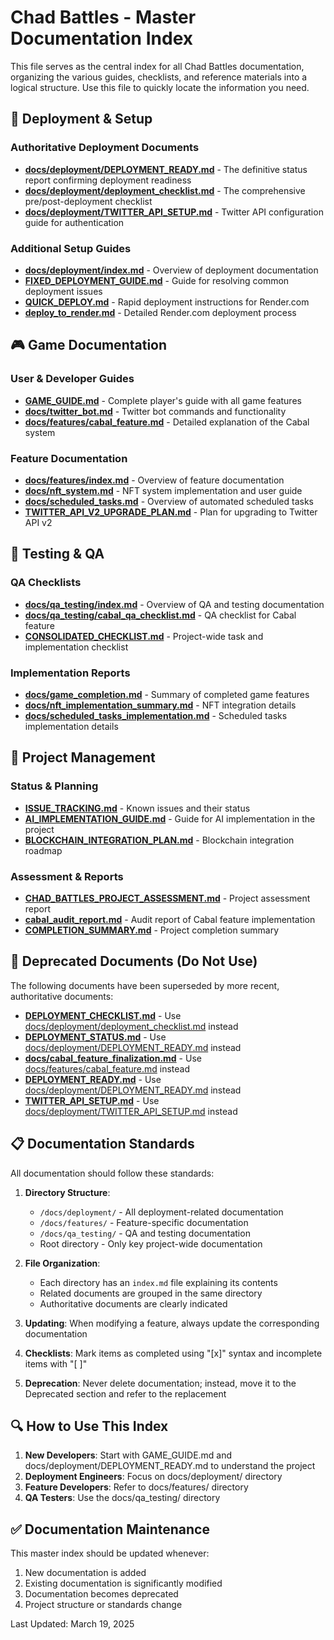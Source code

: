# Chad Battles - Master Documentation Index

This file serves as the central index for all Chad Battles documentation, organizing the various guides, checklists, and reference materials into a logical structure. Use this file to quickly locate the information you need.

## 🚀 Deployment & Setup

### Authoritative Deployment Documents
- **[docs/deployment/DEPLOYMENT_READY.md](./docs/deployment/DEPLOYMENT_READY.md)** - The definitive status report confirming deployment readiness
- **[docs/deployment/deployment_checklist.md](./docs/deployment/deployment_checklist.md)** - The comprehensive pre/post-deployment checklist
- **[docs/deployment/TWITTER_API_SETUP.md](./docs/deployment/TWITTER_API_SETUP.md)** - Twitter API configuration guide for authentication

### Additional Setup Guides
- **[docs/deployment/index.md](./docs/deployment/index.md)** - Overview of deployment documentation
- **[FIXED_DEPLOYMENT_GUIDE.md](./FIXED_DEPLOYMENT_GUIDE.md)** - Guide for resolving common deployment issues
- **[QUICK_DEPLOY.md](./QUICK_DEPLOY.md)** - Rapid deployment instructions for Render.com
- **[deploy_to_render.md](./deploy_to_render.md)** - Detailed Render.com deployment process

## 🎮 Game Documentation

### User & Developer Guides
- **[GAME_GUIDE.md](./GAME_GUIDE.md)** - Complete player's guide with all game features
- **[docs/twitter_bot.md](./docs/twitter_bot.md)** - Twitter bot commands and functionality
- **[docs/features/cabal_feature.md](./docs/features/cabal_feature.md)** - Detailed explanation of the Cabal system

### Feature Documentation
- **[docs/features/index.md](./docs/features/index.md)** - Overview of feature documentation
- **[docs/nft_system.md](./docs/nft_system.md)** - NFT system implementation and user guide
- **[docs/scheduled_tasks.md](./docs/scheduled_tasks.md)** - Overview of automated scheduled tasks
- **[TWITTER_API_V2_UPGRADE_PLAN.md](./TWITTER_API_V2_UPGRADE_PLAN.md)** - Plan for upgrading to Twitter API v2

## 🧪 Testing & QA

### QA Checklists
- **[docs/qa_testing/index.md](./docs/qa_testing/index.md)** - Overview of QA and testing documentation
- **[docs/qa_testing/cabal_qa_checklist.md](./docs/qa_testing/cabal_qa_checklist.md)** - QA checklist for Cabal feature
- **[CONSOLIDATED_CHECKLIST.md](./CONSOLIDATED_CHECKLIST.md)** - Project-wide task and implementation checklist

### Implementation Reports
- **[docs/game_completion.md](./docs/game_completion.md)** - Summary of completed game features
- **[docs/nft_implementation_summary.md](./docs/nft_implementation_summary.md)** - NFT integration details
- **[docs/scheduled_tasks_implementation.md](./docs/scheduled_tasks_implementation.md)** - Scheduled tasks implementation details

## 📝 Project Management

### Status & Planning
- **[ISSUE_TRACKING.md](./ISSUE_TRACKING.md)** - Known issues and their status
- **[AI_IMPLEMENTATION_GUIDE.md](./AI_IMPLEMENTATION_GUIDE.md)** - Guide for AI implementation in the project
- **[BLOCKCHAIN_INTEGRATION_PLAN.md](./BLOCKCHAIN_INTEGRATION_PLAN.md)** - Blockchain integration roadmap

### Assessment & Reports
- **[CHAD_BATTLES_PROJECT_ASSESSMENT.md](./CHAD_BATTLES_PROJECT_ASSESSMENT.md)** - Project assessment report
- **[cabal_audit_report.md](./cabal_audit_report.md)** - Audit report of Cabal feature implementation
- **[COMPLETION_SUMMARY.md](./COMPLETION_SUMMARY.md)** - Project completion summary

## 🔄 Deprecated Documents (Do Not Use)

The following documents have been superseded by more recent, authoritative documents:
- **[DEPLOYMENT_CHECKLIST.md](./DEPLOYMENT_CHECKLIST.md)** - Use [docs/deployment/deployment_checklist.md](./docs/deployment/deployment_checklist.md) instead
- **[DEPLOYMENT_STATUS.md](./DEPLOYMENT_STATUS.md)** - Use [docs/deployment/DEPLOYMENT_READY.md](./docs/deployment/DEPLOYMENT_READY.md) instead
- **[docs/cabal_feature_finalization.md](./docs/cabal_feature_finalization.md)** - Use [docs/features/cabal_feature.md](./docs/features/cabal_feature.md) instead
- **[DEPLOYMENT_READY.md](./DEPLOYMENT_READY.md)** - Use [docs/deployment/DEPLOYMENT_READY.md](./docs/deployment/DEPLOYMENT_READY.md) instead
- **[TWITTER_API_SETUP.md](./TWITTER_API_SETUP.md)** - Use [docs/deployment/TWITTER_API_SETUP.md](./docs/deployment/TWITTER_API_SETUP.md) instead

## 📋 Documentation Standards

All documentation should follow these standards:

1. **Directory Structure**:
   - `/docs/deployment/` - All deployment-related documentation
   - `/docs/features/` - Feature-specific documentation
   - `/docs/qa_testing/` - QA and testing documentation
   - Root directory - Only key project-wide documentation

2. **File Organization**: 
   - Each directory has an `index.md` file explaining its contents
   - Related documents are grouped in the same directory
   - Authoritative documents are clearly indicated

3. **Updating**: When modifying a feature, always update the corresponding documentation

4. **Checklists**: Mark items as completed using "[x]" syntax and incomplete items with "[ ]"

5. **Deprecation**: Never delete documentation; instead, move it to the Deprecated section and refer to the replacement

## 🔍 How to Use This Index

1. **New Developers**: Start with GAME_GUIDE.md and docs/deployment/DEPLOYMENT_READY.md to understand the project
2. **Deployment Engineers**: Focus on docs/deployment/ directory
3. **Feature Developers**: Refer to docs/features/ directory
4. **QA Testers**: Use the docs/qa_testing/ directory

## ✅ Documentation Maintenance

This master index should be updated whenever:
1. New documentation is added
2. Existing documentation is significantly modified
3. Documentation becomes deprecated
4. Project structure or standards change

Last Updated: March 19, 2025 